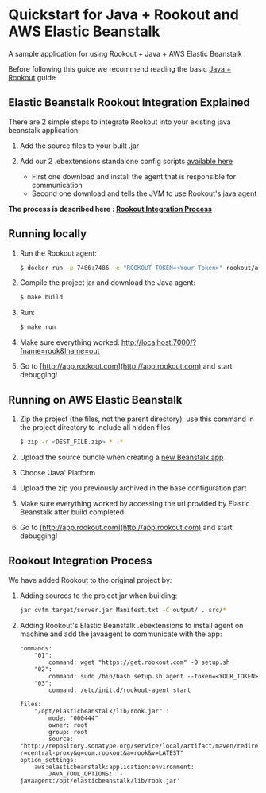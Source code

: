 # Quickstart for Java + Rookout and AWS Elastic Beanstalk

A sample application for using Rookout + Java + AWS Elastic Beanstalk .

Before following this guide we recommend reading the basic [Java + Rookout] guide

## Elastic Beanstalk Rookout Integration Explained

There are 2 simple steps to integrate Rookout into your existing java beanstalk application:

1. Add the source files to your built .jar

2. Add our 2 .ebextensions standalone config scripts [available here](https://github.com/Rookout/deployment-examples/tree/master/aws-beanstalk/java-elasticbeanstalk/.ebextensions)
    * First one download and install the agent that is responsible for communication
    * Second one download and tells the JVM to use Rookout's java agent

__The process is described here : [Rookout Integration Process](#rookout-integration-process)__


## Running locally
1. Run the Rookout agent:
    ``` bash
    $ docker run -p 7486:7486 -e "ROOKOUT_TOKEN=<Your-Token>" rookout/agent
    ```
2. Compile the project jar and download the Java agent:
     ```bash
    $ make build
    ```
3. Run:
    ```bash
    $ make run
    ```

4. Make sure everything worked: [http://localhost:7000/?fname=rook&lname=out](http://localhost:7000/?fname=rook&lname=out)

5. Go to [http://app.rookout.com](http://app.rookout.com) and start debugging! 


## Running on AWS Elastic Beanstalk
1. Zip the project (the files, not the parent directory), use this command in the project directory to include all hidden files
    ```bash
    $ zip -r <DEST_FILE.zip> * .*
    ```

2. Upload the source bundle when creating a [new Beanstalk app](https://console.aws.amazon.com/elasticbeanstalk/home#/gettingStarted)

3. Choose 'Java' Platform

4. Upload the zip you previously archived in the base configuration part

5. Make sure everything worked by accessing the url provided by Elastic Beanstalk after build completed

6. Go to [http://app.rookout.com](http://app.rookout.com) and start debugging! 


## Rookout Integration Process
We have added Rookout to the original project by:
1. Adding sources to the project jar when building:
    ```bash
    jar cvfm target/server.jar Manifest.txt -C output/ . src/*
    ```

2. Adding Rookout's Elastic Beanstalk .ebextensions to install agent on machine and add the javaagent to communicate with the app:
    ```
    commands: 
        "01": 
            command: wget "https://get.rookout.com" -O setup.sh
        "02": 
            command: sudo /bin/bash setup.sh agent --token=<YOUR_TOKEN>
        "03": 
            command: /etc/init.d/rookout-agent start
    ```
    ```
    files:
        "/opt/elasticbeanstalk/lib/rook.jar" :
            mode: "000444"
            owner: root
            group: root
            source: "http://repository.sonatype.org/service/local/artifact/maven/redirect?r=central-proxy&g=com.rookout&a=rook&v=LATEST"
    option_settings:
        aws:elasticbeanstalk:application:environment:
            JAVA_TOOL_OPTIONS: '-javaagent:/opt/elasticbeanstalk/lib/rook.jar'
    ```

[Java + Rookout]: https://docs.rookout.com/docs/installation-java.html
[maven central]: https://mvnrepository.com/artifact/com.rookout/rook
